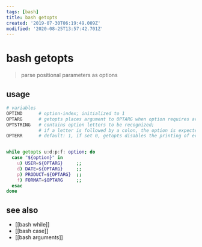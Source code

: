 ```yaml
---
tags: [bash]
title: bash getopts
created: '2019-07-30T06:19:49.009Z'
modified: '2020-08-25T13:57:42.701Z'
---
```


# bash getopts

> parse positional parameters as options

## usage
```sh
# variables
OPTIND      # option-index; initialized to 1
OPTARG      # getopts places argument to OPTARG when option requires argument
OPTSTRING   # contains option letters to be recognized; 
            # if a letter is followed by a colon, the option is expected to have an argument, which should be separated from it by white space
OPTERR      # default: 1, if set 0, getopts disables the printing of error messages


while getopts u:d:p:f: option; do
  case "${option}" in
    u) USER=${OPTARG}     ;;
    d) DATE=${OPTARG}     ;;
    p) PRODUCT=${OPTARG}  ;;
    f) FORMAT=$OPTARG     ;;
  esac
done
```

## see also
- [[bash while]]
- [[bash case]]
- [[bash arguments]]
